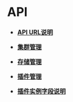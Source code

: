 # API<a name="cce_02_0103"></a>

-   **[API URL说明](API-URL说明.md)**  

-   **[集群管理](集群管理.md)**  

-   **[存储管理](存储管理.md)**  

-   **[插件管理](插件管理.md)**  

-   **[插件实例字段说明](插件实例字段说明.md)**  


